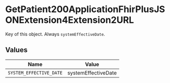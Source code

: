 # GetPatient200ApplicationFhirPlusJSONExtension4Extension2URL

Key of this object. Always `systemEffectiveDate`.


## Values

| Name                    | Value                   |
| ----------------------- | ----------------------- |
| `SYSTEM_EFFECTIVE_DATE` | systemEffectiveDate     |